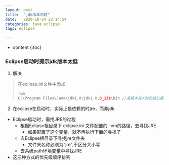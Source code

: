 ```yaml
---
layout: post
title:  "jdk版本问题"
date:   2020-10-24 22:14:54
categories: java eclipse 
tags: eclipse

---
```


* content
{:toc}
### Eclipse启动时提示jdk版本太低

1. 解决

> 在eclipse.ini文件中添加
>
> ~~~c
> -vm
> C:\Program Files\Java\jdk1.8\jdk1.8.0_131\bin //高版本JDK的安装位置
> ~~~
>
> 

2.  在eclipse在启动时，实际上是依赖的时jre，而非jdk
   - Eclipse启动时，需找JRE的过程
     - 根据Eclipse根目录下 eclipse.ini 文件配置的 -vm的路径，去寻找JRE
       - 如果配置了这个变量，就不再执行下面的寻找了
     - 去Eclipse根目录下寻找jre文件夹
       - 文件夹名称必须为"jre",不区分大小写
     - 去系统path环境变量中寻找JRE
   - 这三种方式的优先级顺序排列

